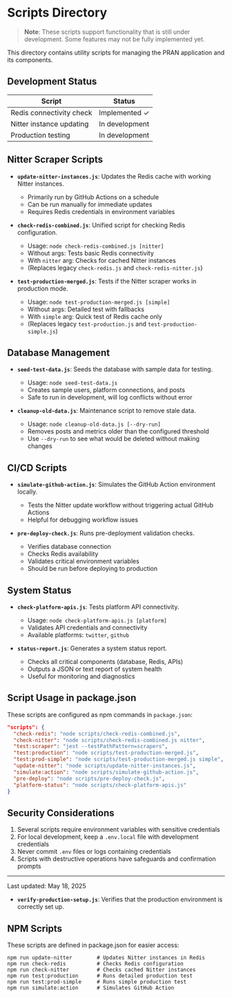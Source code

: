 # Scripts Directory

> **Note**: These scripts support functionality that is still under development. Some features may not be fully implemented yet.

This directory contains utility scripts for managing the PRAN application and its components.

## Development Status

| Script | Status |
|--------|--------|
| Redis connectivity check | Implemented ✓ |
| Nitter instance updating | In development |
| Production testing | In development |

## Nitter Scraper Scripts

- **`update-nitter-instances.js`**: Updates the Redis cache with working Nitter instances.
  - Primarily run by GitHub Actions on a schedule
  - Can be run manually for immediate updates
  - Requires Redis credentials in environment variables

- **`check-redis-combined.js`**: Unified script for checking Redis configuration.
  - Usage: `node check-redis-combined.js [nitter]`
  - Without args: Tests basic Redis connectivity
  - With `nitter` arg: Checks for cached Nitter instances
  - (Replaces legacy `check-redis.js` and `check-redis-nitter.js`)

- **`test-production-merged.js`**: Tests if the Nitter scraper works in production mode.
  - Usage: `node test-production-merged.js [simple]`
  - Without args: Detailed test with fallbacks
  - With `simple` arg: Quick test of Redis cache only
  - (Replaces legacy `test-production.js` and `test-production-simple.js`)

## Database Management

- **`seed-test-data.js`**: Seeds the database with sample data for testing.
  - Usage: `node seed-test-data.js`
  - Creates sample users, platform connections, and posts
  - Safe to run in development, will log conflicts without error

- **`cleanup-old-data.js`**: Maintenance script to remove stale data.
  - Usage: `node cleanup-old-data.js [--dry-run]`
  - Removes posts and metrics older than the configured threshold
  - Use `--dry-run` to see what would be deleted without making changes

## CI/CD Scripts

- **`simulate-github-action.js`**: Simulates the GitHub Action environment locally.
  - Tests the Nitter update workflow without triggering actual GitHub Actions
  - Helpful for debugging workflow issues

- **`pre-deploy-check.js`**: Runs pre-deployment validation checks.
  - Verifies database connection
  - Checks Redis availability
  - Validates critical environment variables
  - Should be run before deploying to production

## System Status

- **`check-platform-apis.js`**: Tests platform API connectivity.
  - Usage: `node check-platform-apis.js [platform]`
  - Validates API credentials and connectivity
  - Available platforms: `twitter`, `github`

- **`status-report.js`**: Generates a system status report.
  - Checks all critical components (database, Redis, APIs)
  - Outputs a JSON or text report of system health
  - Useful for monitoring and diagnostics

## Script Usage in package.json

These scripts are configured as npm commands in `package.json`:

```json
"scripts": {
  "check-redis": "node scripts/check-redis-combined.js",
  "check-nitter": "node scripts/check-redis-combined.js nitter",
  "test:scraper": "jest --testPathPattern=scrapers",
  "test:production": "node scripts/test-production-merged.js",
  "test:prod-simple": "node scripts/test-production-merged.js simple",
  "update-nitter": "node scripts/update-nitter-instances.js",
  "simulate:action": "node scripts/simulate-github-action.js",
  "pre-deploy": "node scripts/pre-deploy-check.js",
  "platform-status": "node scripts/check-platform-apis.js"
}
```

## Security Considerations

1. Several scripts require environment variables with sensitive credentials
2. For local development, keep a `.env.local` file with development credentials
3. Never commit `.env` files or logs containing credentials
4. Scripts with destructive operations have safeguards and confirmation prompts

---

Last updated: May 18, 2025

- **`verify-production-setup.js`**: Verifies that the production environment is correctly set up.

## NPM Scripts

These scripts are defined in package.json for easier access:

```
npm run update-nitter        # Updates Nitter instances in Redis
npm run check-redis          # Checks Redis configuration
npm run check-nitter         # Checks cached Nitter instances
npm run test:production      # Runs detailed production test
npm run test:prod-simple     # Runs simple production test
npm run simulate:action      # Simulates GitHub Action
```
